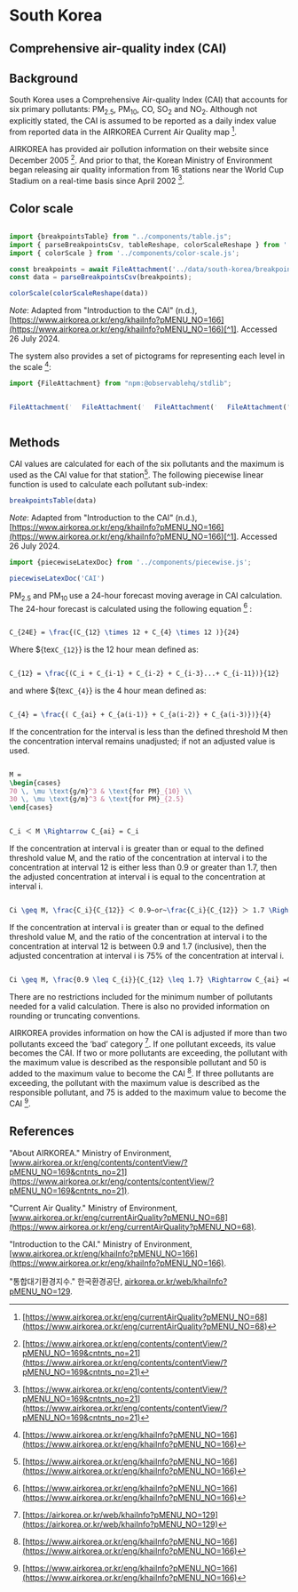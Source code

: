 # South Korea

## Comprehensive air-quality index (CAI)

## Background

South Korea uses a Comprehensive Air-quality Index (CAI) that accounts for six primary pollutants: PM<sub>2.5</sub>, PM<sub>10</sub>, CO, SO<sub>2</sub> and NO<sub>2</sub>. Although not explicitly stated, the CAI is assumed to be reported as a daily index value from reported data in the AIRKOREA Current Air Quality map [^3].

AIRKOREA has provided air pollution information on their website since December 2005 [^4]. And prior to that, the Korean Ministry of Environment began releasing air quality information from 16 stations near the World Cup Stadium on a real-time basis since April 2002 [^4].

## Color scale

```js

import {breakpointsTable} from "../components/table.js";
import { parseBreakpointsCsv, tableReshape, colorScaleReshape } from '../utils/utils.js';
import { colorScale } from '../components/color-scale.js';

const breakpoints = await FileAttachment('../data/south-korea/breakpoints.csv').text();
const data = parseBreakpointsCsv(breakpoints);

```

```js
colorScale(colorScaleReshape(data))
```
_Note_: Adapted from "Introduction to the CAI" (n.d.), [https://www.airkorea.or.kr/eng/khaiInfo?pMENU_NO=166](https://www.airkorea.or.kr/eng/khaiInfo?pMENU_NO=166)[^1]. Accessed 26 July 2024. 

The system also provides a set of pictograms for representing each level in the scale [^1]:

```js
import {FileAttachment} from "npm:@observablehq/stdlib";
```

<div style="display:flex;gap: 20px;">

```js
FileAttachment('../imgs/211_character01.webp').image()
```

```js
FileAttachment('../imgs/211_character02.webp').image()
```

```js
FileAttachment('../imgs/211_character03.webp').image()
```

```js
FileAttachment('../imgs/211_character04.webp').image()
```

</div>

## Methods



CAI values are calculated for each of the six pollutants and the maximum is used as the CAI value for that station[^1]. The following piecewise linear function is used to calculate each pollutant sub-index:


```js
breakpointsTable(data)
```
_Note_: Adapted from "Introduction to the CAI" (n.d.), [https://www.airkorea.or.kr/eng/khaiInfo?pMENU_NO=166](https://www.airkorea.or.kr/eng/khaiInfo?pMENU_NO=166)[^1]. Accessed 26 July 2024. 

```js
import {piecewiseLatexDoc} from '../components/piecewise.js';
```

```js
piecewiseLatexDoc('CAI')

```

PM<sub>2.5</sub> and PM<sub>10 </sub> use a 24-hour forecast moving average in CAI calculation. The 24-hour forecast is calculated using the following equation [^1] :

```tex

C_{24E} = \frac{(C_{12} \times 12 + C_{4} \times 12 )}{24}

```

Where ${tex`C_{12}`} is the 12 hour mean defined as:

```tex

C_{12} = \frac{(C_i + C_{i-1} + C_{i-2} + C_{i-3}...+ C_{i-11})}{12}

```

and where ${tex`C_{4}`} is the 4 hour mean defined as:

```tex

C_{4} = \frac{( C_{ai} + C_{a(i-1)} + C_{a(i-2)} + C_{a(i-3)})}{4}

```

If the concentration for the interval is less than the defined threshold M then the concentration interval remains unadjusted; if not an adjusted value is used.

```tex

M =
\begin{cases}
70 \, \mu \text{g/m}^3 & \text{for PM}_{10} \\
30 \, \mu \text{g/m}^3 & \text{for PM}_{2.5}
\end{cases}

```

```tex

C_i ＜ M \Rightarrow C_{ai} = C_i

```

If the concentration at interval i is greater than or equal to the defined threshold value
M, and the ratio of the concentration at interval i to the concentration at interval 12 is either less than 0.9 or greater than 1.7, then the adjusted concentration at interval i is equal to the concentration at interval i.

```tex

Ci \geq M, \frac{C_i}{C_{12}} ＜ 0.9~or~\frac{C_i}{C_{12}} ＞ 1.7 \Rightarrow C_{ai} = C_{i}

```

If the concentration at interval i is greater than or equal to the defined threshold value
M, and the ratio of the concentration at interval i to the concentration at interval 12 is between 0.9 and 1.7 (inclusive), then the adjusted concentration at interval i is 75% of the concentration at interval i.

```tex

Ci \geq M, \frac{0.9 \leq C_{i}}{C_{12} \leq 1.7} \Rightarrow C_{ai} =0.75 \times C_{i}

```

There are no restrictions included for the minimum number of pollutants needed for a valid calculation. There is also no provided information on rounding or truncating conventions.

AIRKOREA provides information on how the CAI is adjusted if more than two pollutants exceed the ‘bad’ category [^2]. If one pollutant exceeds, its value becomes the CAI. If two or more pollutants are exceeding, the pollutant with the maximum value is described as the responsible pollutant and 50 is added to the maximum value to become the CAI [^1]. If three pollutants are exceeding, the pollutant with the maximum value is described as the responsible pollutant, and 75 is added to the maximum value to become the CAI [^1].

## References

[^1]: [https://www.airkorea.or.kr/eng/khaiInfo?pMENU_NO=166](https://www.airkorea.or.kr/eng/khaiInfo?pMENU_NO=166)

[^2]: [https://airkorea.or.kr/web/khaiInfo?pMENU_NO=129](https://airkorea.or.kr/web/khaiInfo?pMENU_NO=129)

[^3]: [https://www.airkorea.or.kr/eng/currentAirQuality?pMENU_NO=68](https://www.airkorea.or.kr/eng/currentAirQuality?pMENU_NO=68)

[^4]: [https://www.airkorea.or.kr/eng/contents/contentView/?pMENU_NO=169&cntnts_no=21](https://www.airkorea.or.kr/eng/contents/contentView/?pMENU_NO=169&cntnts_no=21)


"About AIRKOREA." Ministry of Environment, [www.airkorea.or.kr/eng/contents/contentView/?pMENU_NO=169&cntnts_no=21](https://www.airkorea.or.kr/eng/contents/contentView/?pMENU_NO=169&cntnts_no=21). 

"Current Air Quality." Ministry of Environment, [www.airkorea.or.kr/eng/currentAirQuality?pMENU_NO=68](https://www.airkorea.or.kr/eng/currentAirQuality?pMENU_NO=68). 

"Introduction to the CAI." Ministry of Environment, [www.airkorea.or.kr/eng/khaiInfo?pMENU_NO=166](https://www.airkorea.or.kr/eng/khaiInfo?pMENU_NO=166). 

"통합대기환경지수."  한국환경공단, [airkorea.or.kr/web/khaiInfo?pMENU_NO=129](https://airkorea.or.kr/web/khaiInfo?pMENU_NO=129). 
